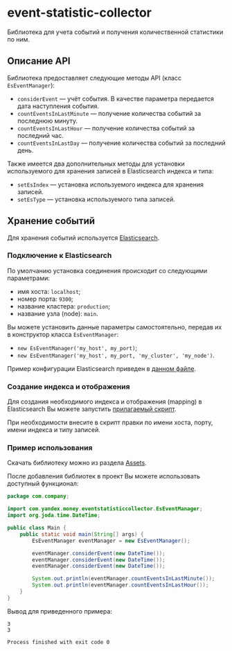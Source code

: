 # event-statistic-collector

Библиотека для учета событий и получения количественной статистики по ним.

## Описание API

Библиотека предоставляет следующие методы API (класс `EsEventManager`):
- `considerEvent` — учёт события. В качестве параметра передается дата наступления события.
- `countEventsInLastMinute` — получение количества событий за последнюю минуту.
- `countEventsInLastHour` — получение количества событий за последний час.
- `countEventsInLastDay` — получение количества событий за последний день.

Также имеется два дополнительных методы для установки используемого для хранения записей в Elasticsearch индекса и типа:
- `setEsIndex` — установка используемого индекса для хранения записей.
- `setEsType` — установка используемого типа записей.

## Хранение событий

Для хранения событий используется [Elasticsearch](https://www.elastic.co/products/elasticsearch).

### Подключение к Elasticsearch
По умолчанию установка соединения происходит со следующими параметрами:
- имя хоста: `localhost`;
- номер порта: `9300`;
- название кластера: `production`;
- название узла (node): `main`.

Вы можете установить данные параметры самостоятельно, передав их в конструктор класса `EsEventManager`:
- `new EsEventManager('my_host', my_port)`;
- `new EsEventManager('my_host', my_port, 'my_cluster', 'my_node')`.

Пример конфигурации Elasticsearch приведен в [данном файле](https://github.com/PetukhovVictor/event-statistic-collector/blob/master/elasticsearch.example.yml).

### Создание индекса и отображения

Для создания необходимого индекса и отображения (mapping) в Elasticsearch Вы можете запустить [прилагаемый скрипт](https://github.com/PetukhovVictor/event-statistic-collector/blob/master/create_es_index.sh).

При необходимости внесите в скрипт правки по имени хоста, порту, имени индекса и типу записей.

### Пример использования

Скачать библиотеку можно из раздела [Assets](https://github.com/PetukhovVictor/event-statistic-collector/releases).

После добавления библиотек в проект Вы можете использовать доступный функционал:
```java
package com.company;

import com.yandex.money.eventstatisticcollector.EsEventManager;
import org.joda.time.DateTime;

public class Main {
    public static void main(String[] args) {
        EsEventManager eventManager = new EsEventManager();

        eventManager.considerEvent(new DateTime());
        eventManager.considerEvent(new DateTime());
        eventManager.considerEvent(new DateTime());

        System.out.println(eventManager.countEventsInLastMinute());
        System.out.println(eventManager.countEventsInLastHour());
    }
}
```

Вывод для приведенного примера:
```
3
3

Process finished with exit code 0
```
